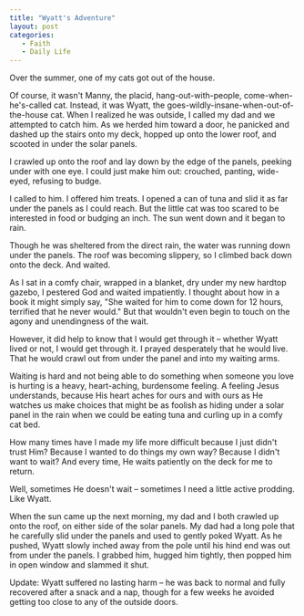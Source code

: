 ```yaml
---
title: "Wyatt's Adventure"
layout: post
categories:
   - Faith
   - Daily Life
---
```

Over the summer, one of my cats got out of the house.

Of course, it wasn&#39;t Manny, the placid, hang-out-with-people, come-when-he&#39;s-called cat. Instead, it was Wyatt, the goes-wildly-insane-when-out-of-the-house cat. When I realized he was outside, I called my dad and we attempted to catch him. As we herded him toward a door, he panicked and dashed up the stairs onto my deck, hopped up onto the lower roof, and scooted in under the solar panels.

I crawled up onto the roof and lay down by the edge of the panels, peeking under with one eye. I could just make him out: crouched, panting, wide-eyed, refusing to budge.

I called to him. I offered him treats. I opened a can of tuna and slid it as far under the panels as I could reach. But the little cat was too scared to be interested in food or budging an inch. The sun went down and it began to rain.

Though he was sheltered from the direct rain, the water was running down under the panels. The roof was becoming slippery, so I climbed back down onto the deck. And waited.

As I sat in a comfy chair, wrapped in a blanket, dry under my new hardtop gazebo, I pestered God and waited impatiently. I thought about how in a book it might simply say, &quot;She waited for him to come down for 12 hours, terrified that he never would.&quot; But that wouldn&#39;t even begin to touch on the agony and unendingness of the wait.

However, it did help to know that I would get through it – whether Wyatt lived or not, I would get through it. I prayed desperately that he would live. That he would crawl out from under the panel and into my waiting arms.

Waiting is hard and not being able to do something when someone you love is hurting is a heavy, heart-aching, burdensome feeling. A feeling Jesus understands, because His heart aches for ours and with ours as He watches us make choices that might be as foolish as hiding under a solar panel in the rain when we could be eating tuna and curling up in a comfy cat bed.

How many times have I made my life more difficult because I just didn&#39;t trust Him? Because I wanted to do things my own way? Because I didn&#39;t want to wait? And every time, He waits patiently on the deck for me to return.

Well, sometimes He doesn&#39;t wait – sometimes I need a little active prodding. Like Wyatt.

When the sun came up the next morning, my dad and I both crawled up onto the roof, on either side of the solar panels. My dad had a long pole that he carefully slid under the panels and used to gently poked Wyatt. As he pushed, Wyatt slowly inched away from the pole until his hind end was out from under the panels. I grabbed him, hugged him tightly, then popped him in open window and slammed it shut.

Update: Wyatt suffered no lasting harm – he was back to normal and fully recovered after a snack and a nap, though for a few weeks he avoided getting too close to any of the outside doors.
